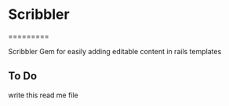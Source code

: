 # Scribbler
=========

Scribbler Gem for easily adding editable content in rails templates


## To Do
write this read me file